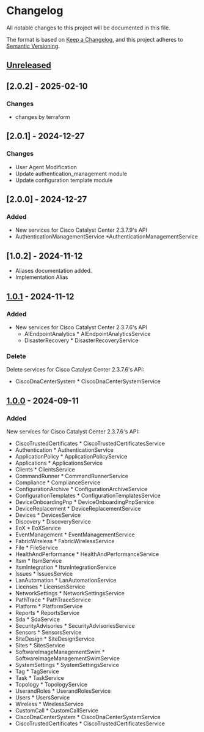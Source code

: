 # Changelog

All notable changes to this project will be documented in this file.

The format is based on [Keep a Changelog](https://keepachangelog.com/en/1.0.0/),
and this project adheres to [Semantic Versioning](https://semver.org/spec/v2.0.0.html).

## [Unreleased]

## [2.0.2] - 2025-02-10
### Changes
- changes by terraform

## [2.0.1] - 2024-12-27
### Changes
- User Agent Modification
- Update authentication_management module
- Update configuration template module

## [2.0.0] - 2024-12-27

### Added

- New services for Cisco Catalyst Center 2.3.7.9's API
- AuthenticationManagementService *AuthenticationManagementService

## [1.0.2] - 2024-11-12

- Aliases documentation added.
- Implementation Alias

## [1.0.1] - 2024-11-12

### Added

- New services for Cisco Catalyst Center 2.3.7.6's API
  - AIEndpointAnalytics *  AIEndpointAnalyticsService
  - DisasterRecovery *  DisasterRecoveryService

### Delete

Delete services for Cisco Catalyst Center 2.3.7.6's API:

- CiscoDnaCenterSystem * CiscoDnaCenterSystemService

## [1.0.0] - 2024-09-11

### Added

New services for Cisco Catalyst Center 2.3.7.6's API:

- CiscoTrustedCertificates * CiscoTrustedCertificatesService
- Authentication * AuthenticationService
- ApplicationPolicy * ApplicationPolicyService
- Applications * ApplicationsService
- Clients * ClientsService
- CommandRunner * CommandRunnerService
- Compliance * ComplianceService
- ConfigurationArchive * ConfigurationArchiveService
- ConfigurationTemplates * ConfigurationTemplatesService
- DeviceOnboardingPnp * DeviceOnboardingPnpService
- DeviceReplacement * DeviceReplacementService
- Devices * DevicesService
- Discovery * DiscoveryService
- EoX * EoXService
- EventManagement * EventManagementService
- FabricWireless * FabricWirelessService
- File * FileService
- HealthAndPerformance * HealthAndPerformanceService
- Itsm * ItsmService
- ItsmIntegration * ItsmIntegrationService
- Issues * IssuesService
- LanAutomation * LanAutomationService
- Licenses * LicensesService
- NetworkSettings * NetworkSettingsService
- PathTrace * PathTraceService
- Platform * PlatformService
- Reports * ReportsService
- Sda * SdaService
- SecurityAdvisories * SecurityAdvisoriesService
- Sensors * SensorsService
- SiteDesign * SiteDesignService
- Sites * SitesService
- SoftwareImageManagementSwim * SoftwareImageManagementSwimService
- SystemSettings * SystemSettingsService
- Tag * TagService
- Task * TaskService
- Topology * TopologyService
- UserandRoles * UserandRolesService
- Users * UsersService
- Wireless * WirelessService
- CustomCall * CustomCallService
- CiscoDnaCenterSystem * CiscoDnaCenterSystemService
- CiscoTrustedCertificates * CiscoTrustedCertificatesService

[1.0.1]: https://github.com/cisco-en-programmability/catalystcenter-go-sdk/commits/v1.0.1
[1.0.0]: https://github.com/cisco-en-programmability/catalystcenter-go-sdk/commits/v1.0.0
[Unreleased]: https://github.com/cisco-en-programmability/catalystcenter-go-sdk/compare/v1.0.1...main
